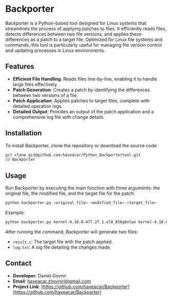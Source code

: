 
# Backporter

Backporter is a Python-based tool designed for Linux systems that streamlines the process of applying patches to files. It efficiently reads files, detects differences between two file versions, and applies these differences as a patch to a target file. Optimized for Linux file systems and commands, this tool is particularly useful for managing file version control and updating processes in Linux environments.

## Features

- **Efficient File Handling**: Reads files line-by-line, enabling it to handle large files effectively.
- **Patch Generation**: Creates a patch by identifying the differences between two versions of a file.
- **Patch Application**: Applies patches to target files, complete with detailed operation logs.
- **Detailed Output**: Provides an output of the patch application and a comprehensive log file with change details.

## Installation

To install Backporter, clone the repository or download the source code:

```bash
git clone git@github.com:haveacar/Python_Backportertool.git
cd Backporter
```

## Usage

Run Backporter by executing the main function with three arguments: the original file, the modified file, and the target file for the patch:

```bash
python backporter.py <original_file> <modified_file> <target_file>
```
Example:
```bash
python backporter.py kernel-4.18.0-477.27.1.el8_856gbnlwn kernel-4.18.0-513.5.1.el8_92fqrcwu_ l2cap_core.cf7zq5cwb
```

After running the command, Backporter will generate two files:

- `result.c`: The target file with the patch applied.
- `log.txt`: A log file detailing the changes made.

## Contact


- **Developer**: Daniel Govnir
- **Email**: haveacar.zhovnirl@gmail.com
- **Project Link**: [https://github.com/haveacar/Backporter](https://github.com/haveacar/Backporter)

